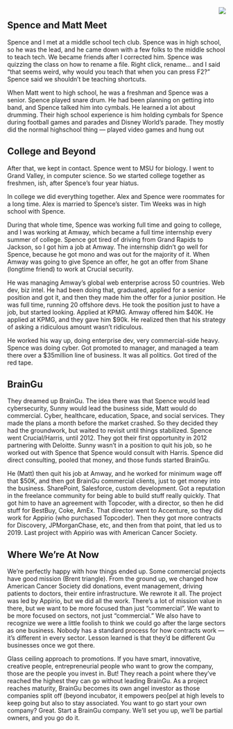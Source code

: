 <img align="right" src="https://github.com/braingu/tadpole/blob/master/images/TLP/TLPAmber.png">

## Spence and Matt Meet

Spence and I met at a middle school tech club. Spence was in high school, so he was the lead, and he came down with a few folks to the middle school to teach tech. We became friends after I corrected him. Spence was quizzing the class on how to rename a file. Right click, rename… and I said “that seems weird, why would you teach that when you can press F2?”  Spence said we shouldn’t be teaching shortcuts.

When Matt went to high school, he was a freshman and Spence was a senior. Spence played snare drum. He had been planning on getting into band, and Spence talked him into cymbals. He learned a lot about drumming. Their high school experience is him holding cymbals for Spence during football games and parades and Disney World’s parade. They mostly did the normal highschool thing — played video games and hung out


## College and Beyond

After that, we kept in contact. Spence went to MSU for biology. I went to Grand Valley, in computer science. So we started college together as freshmen, ish, after Spence’s four year hiatus.

In college we did everything together. Alex and Spence were roommates for a long time. Alex is married to Spence’s sister. Tim Weeks was in high school with Spence.

During that whole time, Spence was working full time and going to college, and I was working at Amway, which became a full time internship every summer of college. Spence got tired of driving from Grand Rapids to Jackson, so I got him a job at Amway. The internship didn’t go well for Spence, because he got mono and was out for the majority of it. When Amway was going to give Spence an offer, he got an offer from Shane (longtime friend) to work at Crucial security.

He was managing Amway’s global web enterprise across 50 countries. Web dev, biz intel. He had been doing that, graduated, applied for a senior position and got it, and then they made him the offer for a junior position. He was full time, running 20 offshore devs. He took the position just to have a job, but started looking. Applied at KPMG. Amway offered him $40K. He applied at KPMG, and they gave him $90k. He realized then that his strategy of asking a ridiculous amount wasn’t ridiculous.

He worked his way up, doing enterprise dev, very commercial-side heavy. Spence was doing cyber. Got promoted to manager, and managed a team there over a $35million line of business. It was all politics. Got tired of the red tape.


## BrainGu

They dreamed up BrainGu. The idea there was that Spence would lead cybersecurity, Sunny would lead the business side, Matt would do commercial. Cyber, healthcare, education, Space, and social services. They made the plans a month before the market crashed. So they decided they had the groundwork, but waited to revisit until things stabilized. Spence went Crucial/Harris, until 2012. They got their first opportunity in 2012 partnering with Deloitte. Sunny wasn’t in a position to quit his job, so he worked out with Spence that Spence would consult with Harris. Spence did direct consulting, pooled that money, and those funds started BrainGu.

He (Matt) then quit his job at Amway, and he worked for minimum wage off that $50K, and then got BrainGu commercial clients, just to get money into the business. SharePoint, Salesforce, custom development. Got a reputation in the freelance community for being able to build stuff really quickly. That got him to have an agreement with Topcoder, with a director, so then he did stuff for BestBuy, Coke, AmEx. That director went to Accenture, so they did work for Appirio (who purchased Topcoder). Then they got more contracts for Discovery, JPMorganChase, etc, and then from that point, that led us to 2019. Last project with Appirio was with American Cancer Society.


## Where We’re At Now

We’re perfectly happy with how things ended up. Some commercial projects have good mission (Brent triangle). From the ground up, we changed how American Cancer Society did donations, event management, driving patients to doctors, their entire infrastructure. We rewrote it all. The project was led by Appirio, but we did all the work. There’s a lot of mission value in there, but we want to be more focused than just “commercial”. We want to be more focused on sectors, not just “commercial.” We also have to recognize we were a little foolish to think we could go after the large sectors as one business. Nobody has a standard process for how contracts work — it’s different in every sector. Lesson learned is that they’d be different Gu businesses once we got there.

Glass ceiling approach to promotions. If you have smart, innovative, creative people, entrepreneurial people who want to grow the company, those are the people you invest in. But! They reach a point where they’ve reached the highest they can go without leading BrainGu. As a project reaches maturity, BrainGu becomes its own angel investor as those companies split off (beyond incubator, it empowers peo[pel at high levels to keep going but also to stay associated. You want to go start your own company? Great. Start a BrainGu company. We’ll set you up, we’ll be partial owners, and you go do it.
